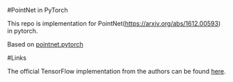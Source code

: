 #PointNet in PyTorch

This repo is implementation for PointNet(https://arxiv.org/abs/1612.00593) in pytorch.

Based on [pointnet.pytorch](https://github.com/fxia22/pointnet.pytorch)

#Links

The official TensorFlow implementation from the authors can be found [here](https://github.com/charlesq34/pointnet).


